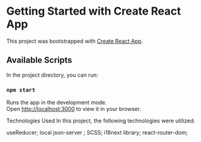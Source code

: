 # Getting Started with Create React App

This project was bootstrapped with [Create React App](https://github.com/facebook/create-react-app).

## Available Scripts

In the project directory, you can run:

### `npm start`

Runs the app in the development mode.\
Open [http://localhost:3000](http://localhost:3000) to view it in your browser.

Technologies Used
In this project, the following technologies were utilized:

useReducer;
local json-server ;
SCSS;
i18next library;
react-router-dom;
